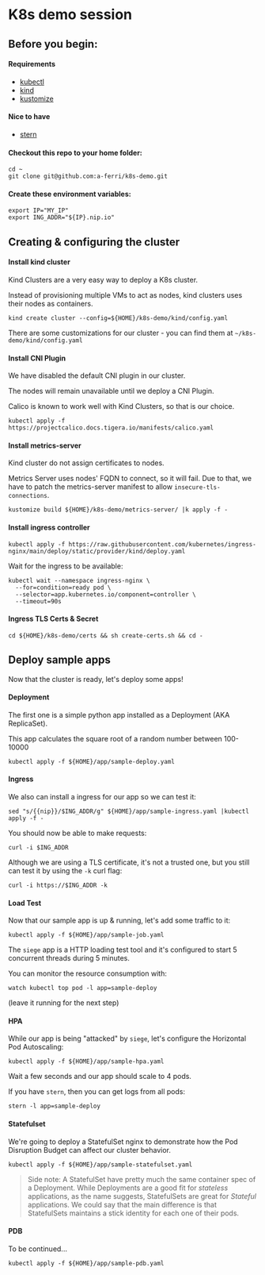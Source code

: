 # K8s demo session

## Before you begin:

#### Requirements
- [kubectl](https://kubernetes.io/docs/tasks/tools/)
- [kind](https://kind.sigs.k8s.io/docs/user/quick-start/#installation)
- [kustomize](https://kustomize.io/)

#### Nice to have
- [stern](https://github.com/wercker/stern/releases)

#### Checkout this repo to your home folder:
```
cd ~
git clone git@github.com:a-ferri/k8s-demo.git
```

#### Create these environment variables:
```
export IP="MY_IP"
export ING_ADDR="${IP}.nip.io"
```

## Creating & configuring the cluster

#### Install kind cluster

Kind Clusters are a very easy way to deploy a K8s cluster.

Instead of provisioning multiple VMs to act as nodes, kind clusters uses their nodes as containers.

```
kind create cluster --config=${HOME}/k8s-demo/kind/config.yaml
```

There are some customizations for our cluster - you can find them at `~/k8s-demo/kind/config.yaml`

#### Install CNI Plugin

We have disabled the default CNI plugin in our cluster.

The nodes will remain unavailable until we deploy a CNI Plugin.

Calico is known to work well with Kind Clusters, so that is our choice.

```
kubectl apply -f https://projectcalico.docs.tigera.io/manifests/calico.yaml
```

#### Install metrics-server

Kind cluster do not assign certificates to nodes.

Metrics Server uses nodes' FQDN to connect, so it will fail. Due to that, we have to patch the metrics-server manifest to allow `insecure-tls-connections`.
```
kustomize build ${HOME}/k8s-demo/metrics-server/ |k apply -f -
```

#### Install ingress controller

```
kubectl apply -f https://raw.githubusercontent.com/kubernetes/ingress-nginx/main/deploy/static/provider/kind/deploy.yaml
```

Wait for the ingress to be available:
```
kubectl wait --namespace ingress-nginx \
  --for=condition=ready pod \
  --selector=app.kubernetes.io/component=controller \
  --timeout=90s
```

#### Ingress TLS Certs & Secret

```
cd ${HOME}/k8s-demo/certs && sh create-certs.sh && cd -
```

## Deploy sample apps

Now that the cluster is ready, let's deploy some apps!

#### Deployment

The first one is a simple python app installed as a Deployment (AKA ReplicaSet).

This app calculates the square root of a random number between 100-10000
```
kubectl apply -f ${HOME}/app/sample-deploy.yaml
```

#### Ingress

We also can install a ingress for our app so we can test it:
```
sed "s/{{nip}}/$ING_ADDR/g" ${HOME}/app/sample-ingress.yaml |kubectl apply -f -
```

You should now be able to make requests:
```
curl -i $ING_ADDR
```

Although we are using a TLS certificate, it's not a trusted one, but you still can test it by using the `-k` curl flag:
```
curl -i https://$ING_ADDR -k
```

#### Load Test

Now that our sample app is up & running, let's add some traffic to it:
```
kubectl apply -f ${HOME}/app/sample-job.yaml
```
The `siege` app is a HTTP loading test tool and it's configured to start 5 concurrent threads during 5 minutes.

You can monitor the resource consumption with:
```
watch kubectl top pod -l app=sample-deploy 
```
(leave it running for the next step)

#### HPA

While our app is being "attacked" by `siege`, let's configure the Horizontal Pod Autoscaling:
```
kubectl apply -f ${HOME}/app/sample-hpa.yaml
```
Wait a few seconds and our app should scale to 4 pods.

If you have `stern`, then you can get logs from all pods:
```
stern -l app=sample-deploy
```

#### Statefulset

We're going to deploy a StatefulSet nginx to demonstrate how the Pod Disruption Budget can affect our cluster behavior.
```
kubectl apply -f ${HOME}/app/sample-statefulset.yaml
```
> Side note: 
> A StatefulSet have pretty much the same container spec of a Deployment. 
> While Deployments are a good fit for *stateless* applications, as the name suggests, StatefulSets are great for *Stateful* applications.
> We could say that the main difference is that StatefulSets maintains a stick identity for each one of their pods.

#### PDB

To be continued...
```
kubectl apply -f ${HOME}/app/sample-pdb.yaml
```